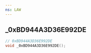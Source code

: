 ```yaml
---
ns: LAW
---
```

## _0xBD944A3D36E992DE

```c
// 0xBD944A3D36E992DE
void _0xBD944A3D36E992DE();
```

